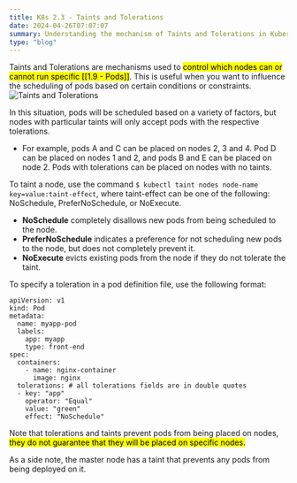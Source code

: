 ```yaml
---
title: K8s 2.3 - Taints and Tolerations
date: 2024-04-26T07:07:07
summary: Understanding the mechanism of Taints and Tolerations in Kubernetes
type: "blog"
---
```

Taints and Tolerations are mechanisms used to <mark>control which nodes can or cannot run specific [[1.9 - Pods]]</mark>. This is useful when you want to influence the scheduling of pods based on certain conditions or constraints.
![Taints and Tolerations](/images/kubernetes/diagrams/2-3-2-taints-and-tolerations.png)

In this situation, pods will be scheduled based on a variety of factors, but nodes with particular taints will only accept pods with the respective tolerations. 
- For example, pods A and C can be placed on nodes 2, 3 and 4. Pod D can be placed on nodes 1 and 2, and pods B and E can be placed on node 2. Pods with tolerations can be placed on nodes with no taints.

To taint a node, use the command `$ kubectl taint nodes node-name key=value:taint-effect`, where taint-effect can be one of the following: NoSchedule, PreferNoSchedule, or NoExecute. 
- **NoSchedule** completely disallows new pods from being scheduled to the node.
- **PreferNoSchedule** indicates a preference for not scheduling new pods to the node, but does not completely prevent it.
- **NoExecute** evicts existing pods from the node if they do not tolerate the taint.

To specify a toleration in a pod definition file, use the following format:

```
apiVersion: v1
kind: Pod
metadata:
  name: myapp-pod
  labels:
    app: myapp
    type: front-end
spec:
  containers:
    - name: nginx-container
      image: nginx
  tolerations: # all tolerations fields are in double quotes
  - key: "app"
    operator: "Equal"
    value: "green"
    effect: "NoSchedule"
```

Note that tolerations and taints prevent pods from being placed on nodes, <mark>they do not guarantee that they will be placed on specific nodes.</mark>

As a side note, the master node has a taint that prevents any pods from being deployed on it.